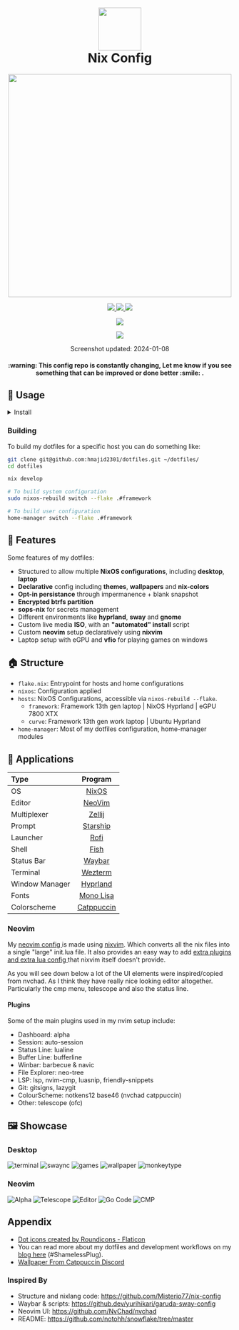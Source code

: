 <div align="center">
<h1>
<img width="96" src="./images/logo.png"></img> <br>
  Nix Config
</h1>
</h2><img src="https://raw.githubusercontent.com/catppuccin/catppuccin/main/assets/palette/macchiato.png" width="500" />
<p></p>
   <a href="https://github.com/hmajid2301/dotfiles/stargazers">
      <img src="https://img.shields.io/github/stars/hmajid2301/dotfiles?color=ca9ee6&labelColor=303446&style=for-the-badge">
   </a>
   <a href="https://github.com/hmajid2301/dotfiles/blob/main">
      <img src="https://img.shields.io/github/repo-size/hmajid2301/dotfiles?color=fab387&labelColor=303446&style=for-the-badge&logo=github&logoColor=fab387">
   </a>
   <a href="https://github.com/hmajid2301/dotfiles/blob/main/LICENSE">
    <img src="https://img.shields.io/static/v1.svg?style=for-the-badge&label=License&message=MIT&logoColor=ca9ee6&colorA=313244&colorB=cba6f7"/>
   </a>
 <p></p>
<img src="https://builtwithnix.org/badge.svg">
 <p></p>
<img src="./images/terminal.png"></img>
<p>
  Screenshot updated: 2024-01-08
</p>
<h4>
  :warning: This config repo is constantly changing, 
  Let me know if you see something that can be improved or done better :smile: .</h4>
</div>

## 💽 Usage

<details>
  <summary>Install</summary>
To install nixos on any of my devices I create my own ISO live media image. You can build the ISO by doing the following:


```bash
git clone git@github.com:hmajid2301/dotfiles.git ~/dotfiles/
cd dotfiles

nix develop

# To build ISO
sudo nix build .#nixosConfigurations.iso.config.system.build.isoImage
```

After building it you can copy the ISO from the `result` folder to your USB.
Then run `nix_installer`, which will then ask you which host you would like to install.

#### Adding Host

To add a new host in the `hosts/` folder. The folder name should be the name of your host i.e. `framework`.
(I recommend look at an example host to see what the files below could look like)
Then add the following files:

##### hardware-configuration.nix

You can create this file running a NixOS ISO (like the ISO we created above). Then run the following command:

```
nixos-generate-config --no-filesystems --root /mnt
cp /mnt/nixos/hardware-configuration.nix ~/dotfiles/hosts/<hostname>
```

##### disks.nix

We use disko to partition the drives for us. During install this file is used to automatically partition our drives.
Add this in a file called `disks.nix`.

##### configuration.nix

If the host is running NixOS to manage the configuration for NixOS create a `configuration.nix` file.
Add imports for all the hardware configuration and disko configuration alongisde the main nixos/global imports
`../../nixos`.

Then decide which optional parts you want such as using setting up docker, vpn or grub bootloader.

```nix
{
  imports = [
    inputs.disko.nixosModules.disko
    ./hardware-configuration.nix
    ./disks.nix

    ../../nixos
    ../../nixos/users/haseeb.nix
  ];

  modules.nixos = {
    avahi.enable = true;
    backup.enable = true;
    bluetooth.enable = true;
    docker.enable = true;
    fingerprint.enable = true;
    gaming.enable = true;
    login.enable = true;
    extraSecurity.enable = true;
    power.enable = true;
    virtualisation.enable = true;
    vpn.enable = true;
 };
}
```

##### home.nix

This is the entrypoint for home-manager, which is used to to manage most of our apps, anything that can be managed
in the userland i.e. doesn't need "sudo" to run. So this will include things like our editor, terminal, browser.

It contains two main parts, the first part being which apps we want to enable on our host.

```nix
  config = {
    modules = {
      browsers = {
        firefox.enable = true;
      };

      editors = {
        nvim.enable = true;
      };

      multiplexers = {
        tmux.enable = true;
      };

      shells = {
        fish.enable = true;
      };

      terminals = {
        alacritty.enable = true;
        foot.enable = true;
      };
    };
  };
```

Then preferences for colorscheme, wallpaper and default applications to use.

```nix
my.settings = {
  wallpaper = "~/dotfiles/home-manager/wallpapers/rainbow-nix.jpg";
  host = "framework";
  default = {
    shell = "${pkgs.fish}/bin/fish";
    terminal = "wezterm";
    browser = "firefox";
    editor = "nvim";
  };
};

colorscheme = inputs.nix-colors.colorSchemes.catppuccin-mocha;
```

##### flake.nix

Then we need to add our host to the entry i.e. if our device was called `staging`.

```nix
  nixosConfigurations = {
    # VMs
    staging = lib.nixosSystem {
      modules = [ ./hosts/staging/configuration.nix ];
      specialArgs = { inherit inputs outputs; };
    };
  };

  homeConfigurations = {
    # VMs
    staging = lib.homeManagerConfiguration {
      modules = [ ./hosts/staging/home.nix ];
      pkgs = nixpkgs.legacyPackages.x86_64-linux;
      extraSpecialArgs = { inherit inputs outputs; };
    };
  };
```

> NOTE: You can also just add `home.nix`, if you want to just use home-manager. Or your device is not using NixOS but just the nix package manager.


</details>

### Building

To build my dotfiles for a specific host you can do something like:

```bash
git clone git@github.com:hmajid2301/dotfiles.git ~/dotfiles/
cd dotfiles

nix develop

# To build system configuration
sudo nixos-rebuild switch --flake .#framework

# To build user configuration
home-manager switch --flake .#framework
```

## 🚀 Features

Some features of my dotfiles:

- Structured to allow multiple **NixOS configurations**, including **desktop**, **laptop**
- **Declarative** config including **themes**, **wallpapers** and **nix-colors**
- **Opt-in persistance** through impermanence + blank snapshot
- **Encrypted btrfs partition** 
- **sops-nix** for secrets management
- Different environments like **hyprland**, **sway** and **gnome**
- Custom live media **ISO**, with an **"automated" install** script
- Custom **neovim** setup declaratively using **nixvim**
- Laptop setup with eGPU and **vfio** for playing games on windows

## 🏠 Structure

- `flake.nix`: Entrypoint for hosts and home configurations
- `nixos`: Configuration applied 
- `hosts`: NixOS Configurations, accessible via `nixos-rebuild --flake`.
  - `framework`: Framework 13th gen laptop | NixOS Hyprland | eGPU 7800 XTX
  - `curve`: Framework 13th gen work laptop | Ubuntu Hyprland
- `home-manager`: Most of my dotfiles configuration, home-manager modules

## 📱 Applications

| Type           | Program      |
| :------------- | :----------: |
| OS             | [NixOS](https://nixos.com/) |
| Editor         | [NeoVim](https://neovim.io/) |
| Multiplexer    | [Zellij](https://github.com/zellij-org/zellij) |
| Prompt         | [Starship](https://starship.rs/) |
| Launcher       | [Rofi](https://github.com/davatorium/rofi) |
| Shell          | [Fish](https://fishshell.com/) |
| Status Bar     | [Waybar](https://github.com/Alexays/Waybar) |
| Terminal       | [Wezterm](https://github.com/wez/wezterm) |
| Window Manager | [Hyprland](https://hyprland.org/) |
| Fonts          | [Mono Lisa](https://www.monolisa.dev/) |
| Colorscheme    | [Catppuccin](https://github.com/catppuccin) |

### Neovim

My [ neovim config ](./home-manager/editors/nvim/) is made using [nixvim](https://github.com/pta2002/nixvim/).
Which converts all the nix files into a single "large" init.lua file. It also provides an easy way to add
[ extra plugins and extra lua config  ](./home-manager/editors/nvim/plugins/coding.nix) that nixvim itself doesn't provide.

As you will see down below a lot of the UI elements were inspired/copied from nvchad. As I think they have really nice
looking editor altogether. Particularly the cmp menu, telescope and also the status line.

#### Plugins

Some of the main plugins used in my nvim setup include:

- Dashboard: alpha
- Session: auto-session
- Status Line: lualine
- Buffer Line: bufferline
- Winbar: barbecue & navic
- File Explorer: neo-tree
- LSP: lsp, nvim-cmp, luasnip, friendly-snippets
- Git: gitsigns, lazygit
- ColourScheme: notkens12 base46 (nvchad catppuccin)
- Other: telescope (ofc)

## 🖼️ Showcase

### Desktop

![terminal](images/terminal.png)
![swaync](images/swaync.png)
![games](images/games.png)
![wallpaper](images/wallpaper.png)
![monkeytype](images/monkeytype.png)

### Neovim

![Alpha](images/nvim/alpha.png)
![Telescope](images/nvim/telescope.png)
![Editor](images/nvim/editor.png)
![Go Code](images/nvim/go-code.png)
![CMP](images/nvim/cmp.png)

## Appendix

- <a href="https://www.flaticon.com/free-icons/dot" title="dot icons">Dot icons created by Roundicons - Flaticon</a>
-  You can read more about my dotfiles and development workflows on my [blog here](https://haseebmajid.dev/series/my-development-workflow/) (#ShamelessPlug).
- [Wallpaper From Catppuccin Discord](https://discord.com/channels/907385605422448742/1199293891392852009)

### Inspired By

- Structure and nixlang code: https://github.com/Misterio77/nix-config
- Waybar & scripts: https://github.dev/yurihikari/garuda-sway-config
- Neovim UI: https://github.com/NvChad/nvchad
- README: https://github.com/notohh/snowflake/tree/master
